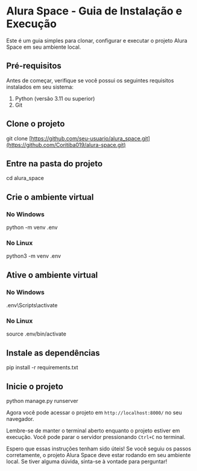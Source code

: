 # Alura Space - Guia de Instalação e Execução

Este é um guia simples para clonar, configurar e executar o projeto Alura Space em seu ambiente local.

## Pré-requisitos

Antes de começar, verifique se você possui os seguintes requisitos instalados em seu sistema:

1. Python (versão 3.11 ou superior)
2. Git

## Clone o projeto
git clone [https://github.com/seu-usuario/alura_space.git](https://github.com/Coritiba019/alura-space.git)

## Entre na pasta do projeto
cd alura_space

## Crie o ambiente virtual

### No Windows

python -m venv .env

### No Linux
python3 -m venv .env

## Ative o ambiente virtual

### No Windows
.env\Scripts\activate

### No Linux
source .env/bin/activate

## Instale as dependências
pip install -r requirements.txt

## Inicie o projeto
python manage.py runserver

Agora você pode acessar o projeto em `http://localhost:8000/` no seu navegador.

Lembre-se de manter o terminal aberto enquanto o projeto estiver em execução. Você pode parar o servidor pressionando `Ctrl+C` no terminal.

Espero que essas instruções tenham sido úteis! Se você seguiu os passos corretamente, o projeto Alura Space deve estar rodando em seu ambiente local. Se tiver alguma dúvida, sinta-se à vontade para perguntar!
